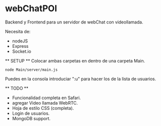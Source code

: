 # webChatPOI
Backend y Frontend para un servidor de webChat con videollamada.

Necesita de:
* nodeJS
* Express
* Socket.io

** SETUP **
Colocar ambas carpetas en dentro de una carpeta Main.

```[javascript]
node Main/server/main.js
```

Puedes en la consola introduciar ":u" para hacer los de la lista de usuarios.

** TODO **
* Funcionalidad completa en Safari.
* agregar Video llamada WebRTC.
* Hoja de estilo CSS (completa).
* Login de usuarios.
* MongoDB support.